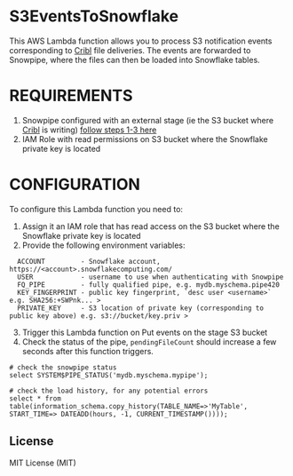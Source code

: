 # S3EventsToSnowflake

This AWS Lambda function allows you to process S3 notification events corresponding to [Cribl](https://cribl.io) file deliveries. The events are 
forwarded to Snowpipe, where the files can then be loaded into Snowflake tables.


# REQUIREMENTS
1. Snowpipe configured with an external stage (ie the S3 bucket where [Cribl](https://cribl.io) is writing) [follow steps 1-3 here](https://docs.snowflake.net/manuals/user-guide/data-load-snowpipe-rest-gs.html#step-1-create-a-stage-if-needed)
2. IAM Role with read permissions on S3 bucket where the Snowflake private key is located

# CONFIGURATION
To configure this Lambda function you need to:
1. Assign it an IAM role that has read access on the S3 bucket where the Snowflake private key is located
2. Provide the following environment variables:
```
  ACCOUNT         - Snowflake account, https://<account>.snowflakecomputing.com/
  USER            - username to use when authenticating with Snowpipe
  FQ_PIPE         - fully qualified pipe, e.g. mydb.myschema.pipe420
  KEY_FINGERPRINT - public key fingerprint, `desc user <username>` e.g. SHA256:+SWPnk... >
  PRIVATE_KEY     - S3 location of private key (corresponding to public key above) e.g. s3://bucket/key.priv >
```
3. Trigger this Lambda function on Put events on the stage S3 bucket
4. Check the status of the pipe, `pendingFileCount` should increase a few seconds after this function triggers.
```
# check the snowpipe status 
select SYSTEM$PIPE_STATUS('mydb.myschema.mypipe');

# check the load history, for any potential errors 
select * from table(information_schema.copy_history(TABLE_NAME=>'MyTable', START_TIME=> DATEADD(hours, -1, CURRENT_TIMESTAMP())));
```


## License

MIT License (MIT)